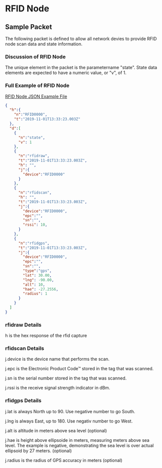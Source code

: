 # RFID Node

## Sample Packet

The following packet is defined to allow all network devies to provide RFID node scan data and state information.

### Discussion of RFID Node

The unique element in the packet is the parametername "state". State data elements are expected to have a numeric value, or "v", of 1.

### Full Example of RFID Node

[RFID Node JSON Example File](https://github.com/RadioBro/ICD/blob/master/examples/rfidnode/rfidnodeexample.json)

```json
{
  "h":{
    "n":"RFID0000",
    "t":"2019-11-01T13:33:23.003Z"
  },
  "d":[
    {
      "n":"state",
      "v": 1
    },
    {
      "n":"rfidraw",
      "t":"2019-11-01T13:33:23.003Z",
      "h": "",
      "j":{
        "device":"RFID0000"
      }
    },
    {
      "n":"rfidscan",
      "h": "",
      "t":"2019-11-01T13:33:23.003Z",
      "j":{
        "device":"RFID0000",
        "epc":"",
        "sn":"",
        "rssi": 10,
      }
    },
    {
      "n":"rfidgps",
      "t":"2019-11-01T13:33:23.003Z",
      "j":{
        "device":"RFID0000",
        "epc":"",
        "sn":"",
        "type":"gps",
        "lat": 30.00,
        "lng": -90.00,
        "alt": 10,
        "hae": -27.2556,
        "radius": 1
      }
    }
  ]
}
```
### rfidraw Details

h is the hex response of the rfid capture

### rfidscan Details

j.device is the device name that performs the scan.

j.epc is the Electronic Product Code™ stored in the tag that was scanned.

j.sn is the serial number stored in the tag that was scanned.

j.rssi is the receive signal strength indicator in dBm.

### rfidgps Details

j.lat is always North up to 90. Use negative number to go South.

j.lng is always East, up to 180. Use negativ number to go West.

j.alt is altitude in meters above sea level (optional)

j.hae is height above ellipsoide in meters, measuring meters above sea level. The example is negative, demonstrating the sea level is over actual ellipsoid by 27 meters. (optional)

j.radius is the radius of GPS accuracy in meters (optional)
